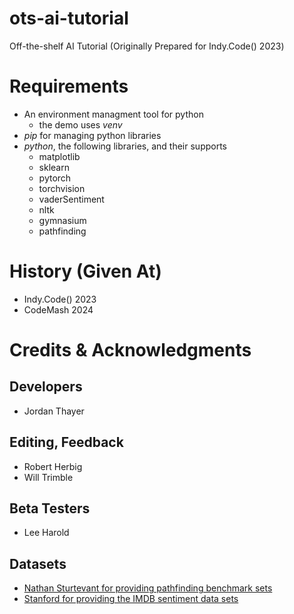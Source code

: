 # ots-ai-tutorial
Off-the-shelf AI Tutorial (Originally Prepared for Indy.Code() 2023)

# Requirements

* An environment managment tool for python
  * the demo uses *venv*
* *pip* for managing python libraries
* *python*, the following libraries, and their supports
  * matplotlib
  * sklearn
  * pytorch
  * torchvision
  * vaderSentiment
  * nltk
  * gymnasium
  * pathfinding
  


# History (Given At)

* Indy.Code() 2023
* CodeMash 2024

# Credits & Acknowledgments

## Developers

* Jordan Thayer

## Editing, Feedback

* Robert Herbig
* Will Trimble

## Beta Testers

* Lee Harold

## Datasets

* [Nathan Sturtevant for providing pathfinding benchmark sets](https://movingai.com/benchmarks/grids.html)
* [Stanford for providing the IMDB sentiment data sets](https://ai.stanford.edu/~amaas/data/sentiment/aclImdb_v1.tar.gz)
